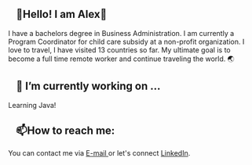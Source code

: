 <h2 dir="auto"><a id="user-content--how-to-reach-me-" class="anchor" aria-hidden="true" href="#-how-to-reach-me-"><svg class="octicon octicon-link" viewBox="0 0 16 16" version="1.1" width="16" height="16" aria-hidden="true"></a>🌻Hello! I am Alex🌻  </h2>

I have a bachelors degree in Business Administration. I am currently a Program Coordinator for child care subsidy at a non-profit organization.
I love to travel, I have visited 13 countries so far.
My ultimate goal is to become a full time remote worker and continue traveling the world. 🌏


 <h2 dir="auto"><a id="user-content-im-currently-working-on-" class="anchor" aria-hidden="true" href="#im-currently-working-on-"><svg class="octicon octicon-link" viewBox="0 0 16 16" version="1.1" width="16" height="16" aria-hidden="true"></a>🔭 I’m currently working on ...</h2>
Learning Java!

<h2 dir="auto"><a id="user-content--how-to-reach-me-" class="anchor" aria-hidden="true" href="#-how-to-reach-me-"><svg class="octicon octicon-link" viewBox="0 0 16 16" version="1.1" width="16" height="16" aria-hidden="true"></a>📫How to reach me: </h2>
 <p dir="auto">You can contact me via <a href="mailto:alejanbravo@outlook.com"> E-mail </a> or <a> let's connect </a>  <a href="https://www.linkedin.com/in/alejandra-bravo-4b035816/" rel="nofollow">LinkedIn</a>.

